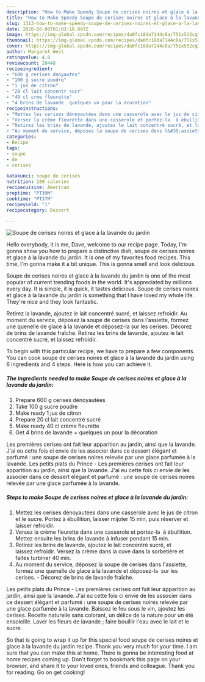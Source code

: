 ```yaml
---
description: "How to Make Speedy Soupe de cerises noires et glace à la lavande du jardin"
title: "How to Make Speedy Soupe de cerises noires et glace à la lavande du jardin"
slug: 1313-how-to-make-speedy-soupe-de-cerises-noires-et-glace-a-la-lavande-du-jardin
date: 2020-08-08T01:03:10.897Z
image: https://img-global.cpcdn.com/recipes/da0fc18da7144c8a/751x532cq70/soupe-de-cerises-noires-et-glace-a-la-lavande-du-jardin-photo-principale-de-la-recette.jpg
thumbnail: https://img-global.cpcdn.com/recipes/da0fc18da7144c8a/751x532cq70/soupe-de-cerises-noires-et-glace-a-la-lavande-du-jardin-photo-principale-de-la-recette.jpg
cover: https://img-global.cpcdn.com/recipes/da0fc18da7144c8a/751x532cq70/soupe-de-cerises-noires-et-glace-a-la-lavande-du-jardin-photo-principale-de-la-recette.jpg
author: Margaret West
ratingvalue: 4.8
reviewcount: 28448
recipeingredient:
- "600 g cerises dnoyautes"
- "100 g sucre poudre"
- "1 jus de citron"
- "20 cl lait concentr sucr"
- "40 cl crme fleurette"
- "4 brins de lavande  quelques un pour la dcoration"
recipeinstructions:
- "Mettez les cerises dénoyautées dans une casserole avec le jus de citron et le sucre. Portez à ébullition, laisser mijoter 15 min, puis réserver et laisser refroidir."
- "Versez la crème fleurette dans une casserole et portez-la  à ébullition. Mettez ensuite les brins de lavande à infuser pendant 15 min."
- "Retirez les brins de lavande, ajoutez le lait concentré sucré, et laissez refroidir. Versez la crème dans la cuve dans la sorbetière et faites turbiner 40 min."
- "Au moment du service, déposez la soupe de cerises dans l&#39;assiette, formez une quenelle de glace à la lavande et déposez-la  sur les cerises. Décorez de brins de lavande fraîche."
categories:
- Recipe
tags:
- soupe
- de
- cerises

katakunci: soupe de cerises 
nutrition: 189 calories
recipecuisine: American
preptime: "PT39M"
cooktime: "PT37M"
recipeyield: "1"
recipecategory: Dessert

---
```



![Soupe de cerises noires et glace à la lavande du jardin](https://img-global.cpcdn.com/recipes/da0fc18da7144c8a/751x532cq70/soupe-de-cerises-noires-et-glace-a-la-lavande-du-jardin-photo-principale-de-la-recette.jpg)

Hello everybody, it is me, Dave, welcome to our recipe page. Today, I'm gonna show you how to prepare a distinctive dish, soupe de cerises noires et glace à la lavande du jardin. It is one of my favorites food recipes. This time, I'm gonna make it a bit unique. This is gonna smell and look delicious.

Soupe de cerises noires et glace à la lavande du jardin is one of the most popular of current trending foods in the world. It's appreciated by millions every day. It is simple, it is quick, it tastes delicious. Soupe de cerises noires et glace à la lavande du jardin is something that I have loved my whole life. They're nice and they look fantastic.

Retirez la lavande, ajoutez le lait concentré sucré, et laissez refroidir. Au moment du service, déposez la soupe de cerises dans l&#39;assiette, formez une quenelle de glace à la lavande et déposez-la sur les cerises. Décorez de brins de lavande fraîche. Retirez les brins de lavande, ajoutez le lait concentré sucré, et laissez refroidir.


To begin with this particular recipe, we have to prepare a few components. You can cook soupe de cerises noires et glace à la lavande du jardin using 6 ingredients and 4 steps. Here is how you can achieve it.

<!--inarticleads1-->

##### The ingredients needed to make Soupe de cerises noires et glace à la lavande du jardin:

1. Prepare 600 g cerises dénoyautées
1. Take 100 g sucre poudre
1. Make ready 1 jus de citron
1. Prepare 20 cl lait concentré sucré
1. Make ready 40 cl crème fleurette
1. Get 4 brins de lavande + quelques un pour la décoration


Les premières cerises ont fait leur apparition au jardin, ainsi que la lavande. J&#39;ai eu cette fois ci envie de les associer dans ce dessert élégant et parfumé : une soupe de cerises noires relevée par une glace parfumée à la lavande. Les petits plats du Prince - Les premières cerises ont fait leur apparition au jardin, ainsi que la lavande. J&#39;ai eu cette fois ci envie de les associer dans ce dessert élégant et parfumé : une soupe de cerises noires relevée par une glace parfumée à la lavande. 

<!--inarticleads2-->

##### Steps to make Soupe de cerises noires et glace à la lavande du jardin:

1. Mettez les cerises dénoyautées dans une casserole avec le jus de citron et le sucre. Portez à ébullition, laisser mijoter 15 min, puis réserver et laisser refroidir.
1. Versez la crème fleurette dans une casserole et portez-la  à ébullition. Mettez ensuite les brins de lavande à infuser pendant 15 min.
1. Retirez les brins de lavande, ajoutez le lait concentré sucré, et laissez refroidir. Versez la crème dans la cuve dans la sorbetière et faites turbiner 40 min.
1. Au moment du service, déposez la soupe de cerises dans l&#39;assiette, formez une quenelle de glace à la lavande et déposez-la  sur les cerises. - Décorez de brins de lavande fraîche.


Les petits plats du Prince - Les premières cerises ont fait leur apparition au jardin, ainsi que la lavande. J&#39;ai eu cette fois ci envie de les associer dans ce dessert élégant et parfumé : une soupe de cerises noires relevée par une glace parfumée à la lavande. Baissez le feu sous le vin, ajoutez les cerises. Recette naturelle sans colorant, un délice de la nature pour un été ensoleillé. Laver les fleurs de lavande ; faire bouillir l&#39;eau avec le lait et le sucre. 

So that is going to wrap it up for this special food soupe de cerises noires et glace à la lavande du jardin recipe. Thank you very much for your time. I am sure that you can make this at home. There is gonna be interesting food at home recipes coming up. Don't forget to bookmark this page on your browser, and share it to your loved ones, friends and colleague. Thank you for reading. Go on get cooking!
